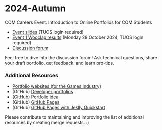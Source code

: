 # 2024-Autumn

COM Careers Event: Introduction to Online Portfolios for COM Students

- [Event slides](https://docs.google.com/presentation/d/1q8YAMDP55HyJwOyk-364c7Uxb0APARsQZrWxK6I2TE0/edit?usp=sharing) (TUOS login required)
- [Event 1 Wooclap results](https://drive.google.com/file/d/1H7HHEzMQHYtfWUJaGEMC9tqUpHIwYQLA/view?usp=sharing)  (Monday 28 October 2024, TUOS login required)
- [Discussion forum](https://github.com/TUOS-COM-Portfolios/2024-Autumn/discussions)

Feel free to dive into the discussion forum! Ask technical questions, share your draft portfolio, get feedback, and learn pro-tips. 

### Additional Resources

- [Portfolio websites (for the Games Industry)](https://sites.google.com/sheffield.ac.uk/portfolios/)
- (GitHub) [Developer portfolios](https://github.com/emmabostian/developer-portfolios)
- (GitHub) [Portfolio idea](https://github.com/Evavic44/portfolio-ideas)
- (GitHub) [GitHub Pages](https://pages.github.com/)
- (GitHub) [GitHub Pages with Jeklly Quickstart](https://docs.github.com/en/pages/setting-up-a-github-pages-site-with-jekyll/about-github-pages-and-jekyll)

Please contribute to maintaining and improving the list of additional resources by creating merge requests. :) 
